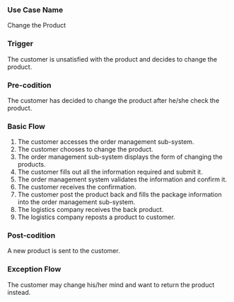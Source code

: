 ### Use Case Name
Change the Product

### Trigger
The customer is unsatisfied with the product and decides to change the product.

### Pre-codition
The customer has decided to change the product after he/she check the product.

### Basic Flow

1. The customer accesses the order management sub-system.
2. The customer chooses to change the product.
3. The order management sub-system displays the form of changing the products.
4. The customer fills out all the information required and submit it.
5. The order management system validates the information and confirm it.
6. The customer receives the confirmation.
7. The customer post the product back and fills the package information into the order management sub-system.
8. The logistics company receives the back product.
9. The logistics company reposts a product to customer.

### Post-codition
A new product is sent to the customer.

### Exception Flow
The customer may change his/her mind and want to return the product instead.
